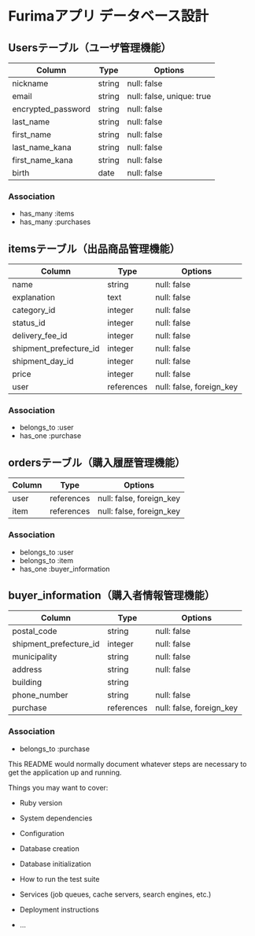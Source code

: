 # 

# Furimaアプリ データベース設計

## Usersテーブル（ユーザ管理機能） 

| Column               | Type           | Options                             |
| -------------------- | -------------- | ----------------------------------- |
| nickname             | string         | null: false                         |
| email                | string         | null: false, unique: true           |
| encrypted_password   | string         | null: false                         |
| last_name            | string         | null: false                         |
| first_name           | string         | null: false                         |
| last_name_kana       | string         | null: false                         |
| first_name_kana      | string         | null: false                         |
| birth                | date           | null: false                         |

### Association
- has_many  :items
- has_many  :purchases

## itemsテーブル（出品商品管理機能）

| Column                   | Type           | Options                             |
| ------------------------ | -------------- | ----------------------------------- | 
| name                     | string         | null: false                         |
| explanation              | text           | null: false                         |
| category_id              | integer        | null: false                         |
| status_id                | integer        | null: false                         |
| delivery_fee_id          | integer        | null: false                         |
| shipment_prefecture_id   | integer        | null: false                         |
| shipment_day_id          | integer        | null: false                         |
| price                    | integer        | null: false                         |
| user                     | references     | null: false, foreign_key            |

### Association
- belongs_to  :user
- has_one     :purchase

## ordersテーブル（購入履歴管理機能）

| Column               | Type           | Options                             |
| -------------------- | -------------- | ----------------------------------- |
| user                 | references     | null: false, foreign_key            |
| item                 | references     | null: false, foreign_key            |

### Association
- belongs_to  :user
- belongs_to  :item
- has_one     :buyer_information

## buyer_information（購入者情報管理機能）

| Column                   | Type           | Options                             |
| ------------------------ | -------------- | ----------------------------------- |
| postal_code              | string         | null: false                         |
| shipment_prefecture_id   | integer        | null: false                         |
| municipality             | string         | null: false                         |
| address                  | string         | null: false                         |
| building                 | string         |                                     |
| phone_number             | string         | null: false                         |
| purchase                 | references     | null: false, foreign_key            |

### Association
- belongs_to  :purchase


This README would normally document whatever steps are necessary to get the
application up and running.

Things you may want to cover:

* Ruby version

* System dependencies

* Configuration

* Database creation

* Database initialization

* How to run the test suite

* Services (job queues, cache servers, search engines, etc.)

* Deployment instructions

* ...


